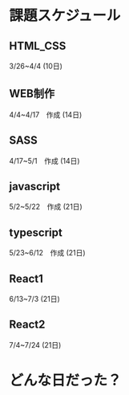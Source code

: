 # 課題スケジュール

## HTML_CSS

3/26~4/4  (10日)

## WEB制作

4/4~4/17　作成  (14日)

## SASS

4/17~5/1　作成  (14日)

## javascript

5/2~5/22　作成  (21日)

## typescript

5/23~6/12　作成  (21日)

## React1

6/13~7/3  (21日)

## React2

7/4~7/24  (21日)

# どんな日だった？
